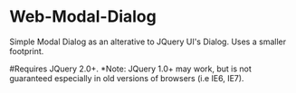 # Web-Modal-Dialog
Simple Modal Dialog as an alterative to JQuery UI's Dialog. Uses a smaller footprint.

#Requires
JQuery 2.0+.
*Note: JQuery 1.0+ may work, but is not guaranteed especially in old versions of browsers (i.e IE6, IE7).
